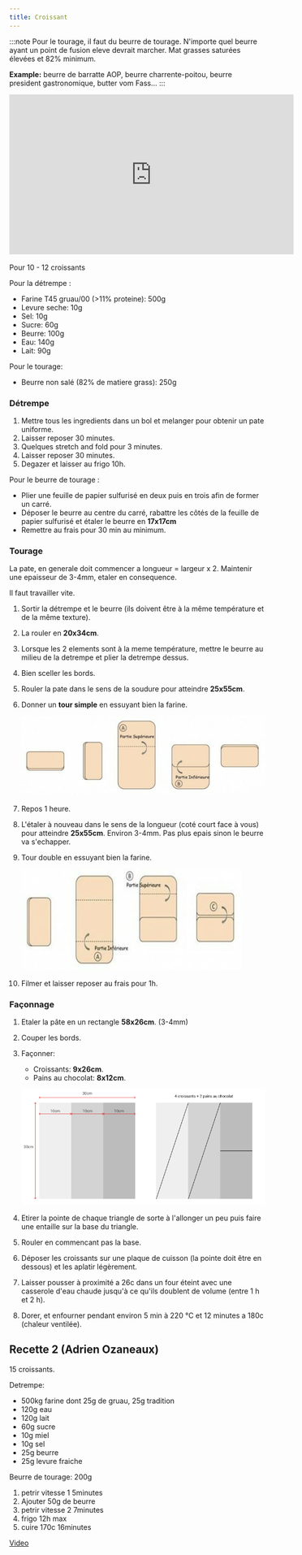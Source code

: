 ```yaml
---
title: Croissant
---
```


:::note
Pour le tourage, il faut du beurre de tourage.
N'importe quel beurre ayant un point de fusion eleve devrait marcher. Mat grasses saturées élevées et 82% minimum.

**Example:** beurre de barratte AOP, beurre charrente-poitou, beurre president gastronomique, butter vom Fass...
:::

<iframe width="560" height="315" src="https://www.youtube.com/embed/tbdAq3B8Pzs" title="YouTube video player" frameborder="0" allow="accelerometer; autoplay; clipboard-write; encrypted-media; gyroscope; picture-in-picture" allowfullscreen></iframe>

Pour 10 - 12 croissants

Pour la détrempe :

- Farine T45 gruau/00 (>11% proteine): 500g
- Levure seche: 10g
- Sel: 10g
- Sucre: 60g
- Beurre: 100g
- Eau: 140g
- Lait: 90g

Pour le tourage:

- Beurre non salé (82% de matiere grass): 250g

### Détrempe

1. Mettre tous les ingredients dans un bol et melanger pour obtenir un pate uniforme.
1. Laisser reposer 30 minutes.
1. Quelques stretch and fold pour 3 minutes.
1. Laisser reposer 30 minutes.
1. Degazer et laisser au frigo 10h.

Pour le beurre de tourage :

- Plier une feuille de papier sulfurisé en deux puis en trois afin de former un carré.
- Déposer le beurre au centre du carré, rabattre les côtés de la feuille de papier sulfurisé et étaler le
  beurre en **17x17cm**
- Remettre au frais pour 30 min au minimum.

### Tourage

La pate, en generale doit commencer a longueur = largeur x 2. Maintenir une epaisseur de 3-4mm, etaler en consequence.

Il faut travailler vite.

1. Sortir la détrempe et le beurre (ils doivent être à la même température et de la même texture).
1. La rouler en **20x34cm**.
1. Lorsque les 2 elements sont à la meme température, mettre le beurre au milieu de la detrempe
   et plier la detrempe dessus.
1. Bien sceller les bords.
1. Rouler la pate dans le sens de la soudure pour atteindre **25x55cm**.
1. Donner un **tour simple** en essuyant bien la farine.

   ![Croissants](/img/tour-simple.png)
1. Repos 1 heure.
1. L'étaler à nouveau dans le sens de la longueur (coté court face à vous) pour atteindre **25x55cm**. Environ 3-4mm. Pas plus epais sinon le beurre va s'echapper.
1. Tour double en essuyant bien la farine.

   ![Croissants](/img/tour-double.png)
1. Filmer et laisser reposer au frais pour 1h.

### Façonnage

1. Etaler la pâte en un rectangle **58x26cm**. (3-4mm)
1. Couper les bords.
1. Façonner:
   - Croissants: **9x26cm**.
   - Pains au chocolat: **8x12cm**.

   ![croissant](/img/coupe.png)
1. Etirer la pointe de chaque triangle de sorte à l'allonger un peu puis faire
   une entaille sur la base du triangle.
1. Rouler en commencant pas la base.
1. Déposer les croissants sur une plaque de cuisson (la pointe doit être en dessous) et les aplatir
   légèrement.
1. Laisser pousser à proximité a 26c dans un four éteint avec une casserole
   d'eau chaude jusqu'à ce qu'ils doublent de volume (entre 1 h et 2 h).
1. Dorer, et enfourner pendant environ 5 min à 220 °C et 12 minutes a 180c (chaleur ventilée).

## Recette 2 (Adrien Ozaneaux)

15 croissants.

Detrempe:

- 500kg farine dont 25g de gruau, 25g tradition
- 120g eau
- 120g lait
- 60g sucre
- 10g miel
- 10g sel
- 25g beurre
- 25g levure fraiche

Beurre de tourage: 200g

1. petrir vitesse 1 5minutes
1. Ajouter 50g de beurre
1. petrir vitesse 2 7minutes
1. frigo 12h max
1. cuire 170c 16minutes

[Video](https://fb.watch/dgp3QM66CR/)
